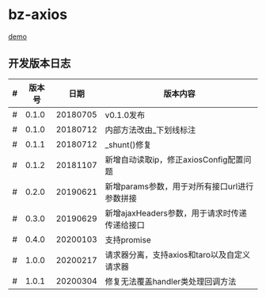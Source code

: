 # bz-axios

[demo](https://bozhongfe.github.io/bz-axios/dist/demo/)


## 开发版本日志

|#|版本号|日期|版本内容|
|---|---|---|---|
|#|0.1.0|20180705| v0.1.0发布
|#|0.1.0|20180712| 内部方法改由_下划线标注
|#|0.1.1|20180712| _shunt()修复
|#|0.1.2|20181107| 新增自动读取ip，修正axiosConfig配置问题
|#|0.2.0|20190621| 新增params参数，用于对所有接口url进行参数拼接
|#|0.3.0|20190629| 新增ajaxHeaders参数，用于请求时传递传递给接口
|#|0.4.0|20200103| 支持promise
|#|1.0.0|20200217| 请求器分离，支持axios和taro以及自定义请求器
|#|1.0.1|20200304| 修复无法覆盖handler类处理回调方法